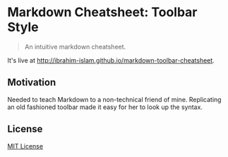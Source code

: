 # Markdown Cheatsheet: Toolbar Style

> An intuitive markdown cheatsheet.

It's live at http://ibrahim-islam.github.io/markdown-toolbar-cheatsheet.

## Motivation

Needed to teach Markdown to a non-technical friend of mine. Replicating an old fashioned toolbar made it easy for her to look up the syntax.

## License

[MIT License](http://chibicode.mit-license.org/)
